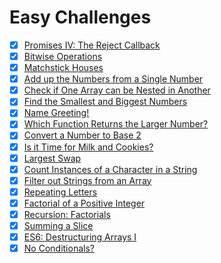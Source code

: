 # Easy Challenges

- [x] [Promises IV: The Reject Callback](./promises-4-the-reject-callback.js)
- [x] [Bitwise Operations](./bitwise-operations.js)
- [x] [Matchstick Houses](./matchstick-houses.js)
- [x] [Add up the Numbers from a Single Number](./add-up-the-numbers-from-a-single-number.js)
- [x] [Check if One Array can be Nested in Another](./check-if-one-array-can-be-nested-in-another.js)
- [x] [Find the Smallest and Biggest Numbers](./find-the-smallest-and-biggest-numbers.js)
- [x] [Name Greeting!](./name-greeting!.js)
- [x] [Which Function Returns the Larger Number?](./which-function-returns-the-larger-number.js)
- [x] [Convert a Number to Base 2](./convert-a-number-to-base-2.js)
- [x] [Is it Time for Milk and Cookies?](./is-it-time-for-milk-and-cookies.js)
- [x] [Largest Swap](./largest-swap.js)
- [x] [Count Instances of a Character in a String](./count-instances-of-a-character-in-a-string.js)
- [x] [Filter out Strings from an Array](./filter-out-strings-from-an-array.js)
- [x] [Repeating Letters](./repeating-letters.js)
- [x] [Factorial of a Positive Integer](./factorial-of-a-positive-integer.js)
- [x] [Recursion: Factorials](./recursion-factorials.js)
- [x] [Summing a Slice](./summing-a-slice.js)
- [x] [ES6: Destructuring Arrays I](./es6-destructuring-arrays-1.js)
- [x] [No Conditionals?](./no-conditionals.js)

